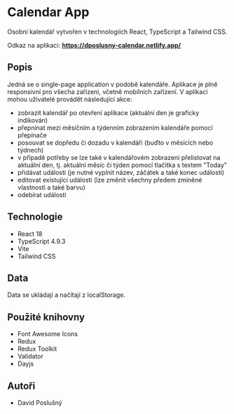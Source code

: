 # Calendar App
Osobní kalendář vytvořen v technologiích React, TypeScript a Tailwind CSS.

Odkaz na aplikaci: **https://dposlusny-calendar.netlify.app/**

## Popis
Jedná se o single-page application v podobě kalendáře. Aplikace je plně responsivní pro všecha zařízení, včetně mobilních zařízení.
V aplikaci mohou uživatelé provádět následující akce:
- zobrazit kalendář po otevření aplikace (aktuální den je graficky indikován)
- přepnínat mezi měsíčním a týdenním zobrazením kalendáře pomocí přepínače
- posouvat se dopředu či dozadu v kalendáři (buďto v měsících nebo týdnech)
- v případě potřeby se lze také v kalendářovém zobrazení přelistovat na aktuální den, tj. aktuální měsíc či týden pomocí tlačítka s textem "Today"
- přidávat události (je nutné vyplnit název, záčátek a také konec události)
- editovat existující události (lze změnit všechny předem zmíněné vlastnosti a také barvu)
- odebírat události

## Technologie
- React 18
- TypeScript 4.9.3
- Vite
- Tailwind CSS

## Data
Data se ukládají a načítají z localStorage.

## Použité knihovny
- Font Awesome Icons
- Redux
- Redux Toolkit
- Validator
- Dayjs

## Autoři
- David Poslušný
